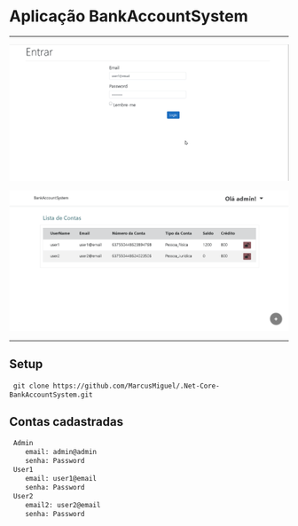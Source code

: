 
# Aplicação BankAccountSystem
***
![](/BankAccountSystem/wwwroot/images/BANKgif.gif)

![](/BankAccountSystem/wwwroot/images/ADMIN.png)
***
## Setup
     git clone https://github.com/MarcusMiguel/.Net-Core-BankAccountSystem.git
   
## Contas cadastradas
     Admin
        email: admin@admin
        senha: Password
     User1
        email: user1@email
        senha: Password
     User2
        email2: user2@email
        senha: Password


